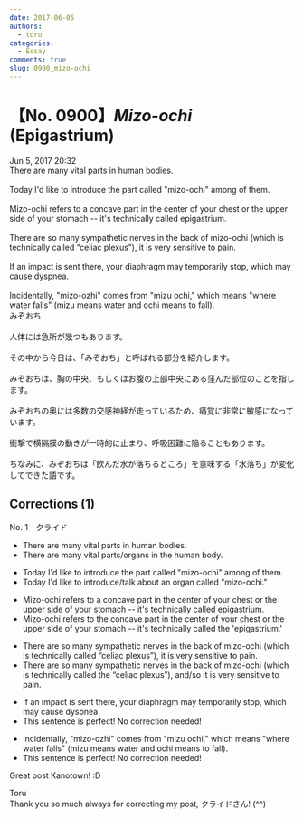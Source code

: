 ```yaml
---
date: 2017-06-05
authors:
  - toru
categories:
  - Essay
comments: true
slug: 0900_mizo-ochi
---
```


# 【No. 0900】<strong><em>Mizo-ochi</strong></em> (Epigastrium)
<div class="date">Jun 5, 2017 20:32</div>
<div id="post"><div id="body_show_ori">
There are many vital parts in human bodies.<br/><br/>Today I'd like to introduce the part called "mizo-ochi" among of them.<br/><br/>Mizo-ochi refers to a concave part in the center of your chest or the upper side of your stomach -- it's technically called epigastrium.<br/><br/>There are so many sympathetic nerves in the back of mizo-ochi (which is technically called “celiac plexus”), it is very sensitive to pain.<br/><br/>If an impact is sent there, your diaphragm may temporarily stop, which may cause dyspnea.<br/><br/>Incidentally, "mizo-ozhi" comes from "mizu ochi," which means "where water falls" (mizu means water and ochi means to fall).
</div></div>

<!-- more -->

<div id="post_ja"><div id="body_show_mo">
みぞおち<br/><br/>人体には急所が幾つもあります。<br/><br/>その中から今日は、「みぞおち」と呼ばれる部分を紹介します。<br/><br/>みぞおちは、胸の中央、もしくはお腹の上部中央にある窪んだ部位のことを指します。<br/><br/>みぞおちの奥には多数の交感神経が走っているため、痛覚に非常に敏感になっています。<br/><br/>衝撃で横隔膜の動きが一時的に止まり、呼吸困難に陥ることもあります。<br/><br/>ちなみに、みぞおちは「飲んだ水が落ちるところ」を意味する「水落ち」が変化してできた語です。
</div></div>

## Corrections (1)
<div id="block"><div class="first_name"> No. 1　<span class="just_name">クライド</span></div><div id="block2">
<ul class="correction_field">
<li class="incorrect">There are many vital parts in human bodies.</li>
<li class="corrected correct">
There are many vital parts<span class="f_gray">/organs</span> in <span class="f_blue">the human body</span>.
</li>
</ul>
<ul class="correction_field">
<li class="incorrect">Today I'd like to introduce the part called "mizo-ochi" among of them.</li>
<li class="corrected correct">
Today I'd like to introduce<span class="f_gray">/talk about </span><span class="f_blue">an organ</span> called "mizo-ochi."
</li>
</ul>
<ul class="correction_field">
<li class="incorrect">Mizo-ochi refers to a concave part in the center of your chest or the upper side of your stomach -- it's technically called epigastrium.</li>
<li class="corrected correct">
Mizo-ochi refers to <span class="f_blue">the</span> concave part in the center of your chest or the upper side of your stomach -- it's technically called <span class="f_red">the</span> 'epigastrium.'
</li>
</ul>
<ul class="correction_field">
<li class="incorrect">There are so many sympathetic nerves in the back of mizo-ochi (which is technically called “celiac plexus”), it is very sensitive to pain.</li>
<li class="corrected correct">
There are so many sympathetic nerves in the back of mizo-ochi (which is technically called <span class="f_red">the</span> “celiac plexus”), <span class="f_gray">and/so</span> it is very sensitive to pain.
</li>
</ul>
<ul class="correction_field">
<li class="incorrect">If an impact is sent there, your diaphragm may temporarily stop, which may cause dyspnea.</li>
<li class="corrected perfect">This sentence is perfect! No correction needed!</li>
</ul>
<ul class="correction_field">
<li class="incorrect">Incidentally, "mizo-ozhi" comes from "mizu ochi," which means "where water falls" (mizu means water and ochi means to fall).</li>
<li class="corrected perfect">This sentence is perfect! No correction needed!</li>
</ul>
<p class="comment_small">
 Great post Kanotown! :D
</p>

</div><div class="name"><span class="just_name">Toru</span><br>
Thank you so much always for correcting my post, クライドさん! (^^)
</div>
</div>
